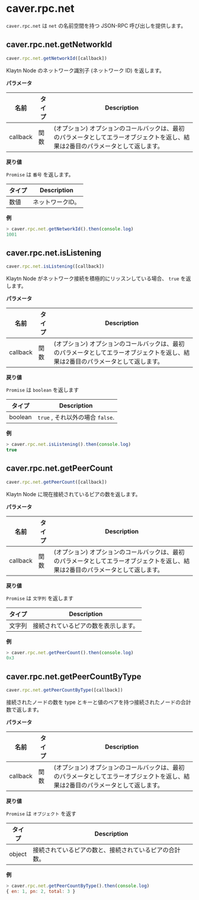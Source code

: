 # caver.rpc.net <a id="caver-rpc-net"></a>

`caver.rpc.net` は `net` の名前空間を持つ JSON-RPC 呼び出しを提供します。

## caver.rpc.net.getNetworkId <a id="caver-rpc-net-getnetworkid"></a>

```javascript
caver.rpc.net.getNetworkId([callback])
```

Klaytn Node のネットワーク識別子 (ネットワーク ID) を返します。

**パラメータ**

| 名前       | タイプ | Description                                                        |
| -------- | --- | ------------------------------------------------------------------ |
| callback | 関数  | (オプション) オプションのコールバックは、最初のパラメータとしてエラーオブジェクトを返し、結果は2番目のパラメータとして返します。 |


**戻り値**

`Promise` は `番号` を返します。

| タイプ | Description |
| --- | ----------- |
| 数値  | ネットワークID。   |

**例**

```javascript
> caver.rpc.net.getNetworkId().then(console.log)
1001
```

## caver.rpc.net.isListening <a id="caver-rpc-net-islistening"></a>

```javascript
caver.rpc.net.isListening([callback])
```

Klaytn Node がネットワーク接続を積極的にリッスンしている場合、 `true` を返します。

**パラメータ**

| 名前       | タイプ | Description                                                        |
| -------- | --- | ------------------------------------------------------------------ |
| callback | 関数  | (オプション) オプションのコールバックは、最初のパラメータとしてエラーオブジェクトを返し、結果は2番目のパラメータとして返します。 |


**戻り値**

`Promise` は `boolean` を返します

| タイプ     | Description               |
| ------- | ------------------------- |
| boolean | `true` , それ以外の場合 `false`. |

**例**

```javascript
> caver.rpc.net.isListening().then(console.log)
true
```

## caver.rpc.net.getPeerCount <a id="caver-rpc-net-getpeercount"></a>

```javascript
caver.rpc.net.getPeerCount([callback])
```

Klaytn Node に現在接続されているピアの数を返します。

**パラメータ**

| 名前       | タイプ | Description                                                        |
| -------- | --- | ------------------------------------------------------------------ |
| callback | 関数  | (オプション) オプションのコールバックは、最初のパラメータとしてエラーオブジェクトを返し、結果は2番目のパラメータとして返します。 |


**戻り値**

`Promise` は `文字列` を返します

| タイプ | Description        |
| --- | ------------------ |
| 文字列 | 接続されているピアの数を表示します。 |

**例**

```javascript
> caver.rpc.net.getPeerCount().then(console.log)
0x3
```

## caver.rpc.net.getPeerCountByType <a id="caver-rpc-net-getpeercountbytype"></a>

```javascript
caver.rpc.net.getPeerCountByType([callback])
```

接続されたノードの数を type とキーと値のペアを持つ接続されたノードの合計数で返します。

**パラメータ**

| 名前       | タイプ | Description                                                        |
| -------- | --- | ------------------------------------------------------------------ |
| callback | 関数  | (オプション) オプションのコールバックは、最初のパラメータとしてエラーオブジェクトを返し、結果は2番目のパラメータとして返します。 |


**戻り値**

`Promise` は `オブジェクト` を返す

| タイプ    | Description                 |
| ------ | --------------------------- |
| object | 接続されているピアの数と、接続されているピアの合計数。 |

**例**

```javascript
> caver.rpc.net.getPeerCountByType().then(console.log)
{ en: 1, pn: 2, total: 3 }
```